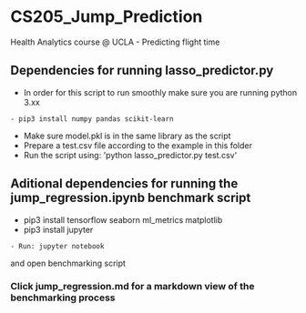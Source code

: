 # CS205_Jump_Prediction
Health Analytics course @ UCLA - Predicting flight time 

## Dependencies for running lasso_predictor.py
- In order for this script to run smoothly make sure you are running python 3.xx
```
- pip3 install numpy pandas scikit-learn
```
- Make sure model.pkl is in the same library as the script
- Prepare a test.csv file according to the example in this folder
- Run the script using: 'python lasso_predictor.py test.csv' 


## Aditional dependencies for running the jump_regression.ipynb benchmark script
- pip3 install tensorflow seaborn ml_metrics matplotlib
- pip3 install jupyter 
```
- Run: jupyter notebook
``` 
and open benchmarking script


### Click jump_regression.md for a markdown view of the benchmarking process
